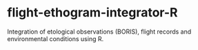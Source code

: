 # flight-ethogram-integrator-R
Integration of etological observations (BORIS), flight records and environmental conditions using R.
